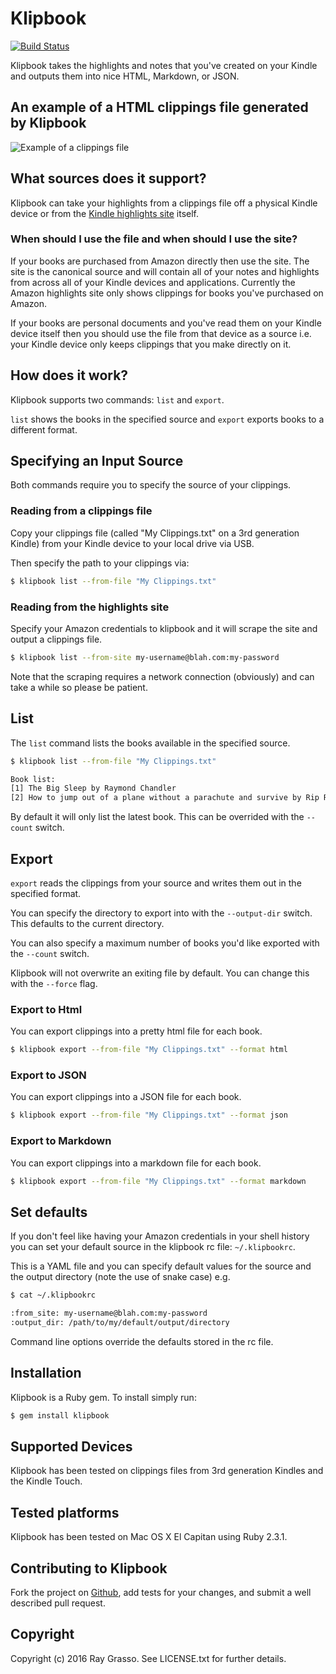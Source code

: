 # Klipbook

[![Build Status](https://travis-ci.org/grassdog/klipbook.png)](https://travis-ci.org/grassdog/klipbook)

Klipbook takes the highlights and notes that you've created on your Kindle and
outputs them into nice HTML, Markdown, or JSON.

## An example of a HTML clippings file generated by Klipbook

<img src="https://github.com/grassdog/klipbook/raw/master/example.png" alt="Example
of a clippings file" />

## What sources does it support?

Klipbook can take your highlights from a clippings file off a physical Kindle device or from the [Kindle highlights site](https://kindle.amazon.com/your_highlights) itself.

### When should I use the file and when should I use the site?

If your books are purchased from Amazon directly then use the site. The site is the canonical source and will contain all of your notes and highlights from across all of your Kindle devices and applications. Currently the Amazon highlights site only shows clippings for books you've purchased on Amazon.

If your books are personal documents and you've read them on your Kindle device itself then you should use the file from that device as a source i.e. your Kindle device only keeps clippings that you make directly on it.

## How does it work?

Klipbook supports two commands: `list` and `export`.

`list` shows the books in the specified source and `export` exports books to a different format.

## Specifying an Input Source

Both commands require you to specify the source of your clippings.

### Reading from a clippings file

Copy your clippings file (called "My Clippings.txt" on a 3rd generation Kindle) from your Kindle device to your local drive via USB.

Then specify the path to your clippings via:

```sh
$ klipbook list --from-file "My Clippings.txt"
```

### Reading from the highlights site

Specify your Amazon credentials to klipbook and it will scrape the site and output a clippings file.

```sh
$ klipbook list --from-site my-username@blah.com:my-password
```

Note that the scraping requires a network connection (obviously) and can take a while so please be patient.

## List

The `list` command lists the books available in the specified source.

```sh
$ klipbook list --from-file "My Clippings.txt"

Book list:
[1] The Big Sleep by Raymond Chandler
[2] How to jump out of a plane without a parachute and survive by Rip Rockjaw
```

By default it will only list the latest book. This can be overrided with the `--count` switch.

## Export

`export` reads the clippings from your source and writes them out in the specified format.

You can specify the directory to export into with the `--output-dir` switch. This defaults to the current directory.

You can also specify a maximum number of books you'd like exported with the `--count` switch.

Klipbook will not overwrite an exiting file by default. You can change this with the `--force` flag.

### Export to Html

You can export clippings into a pretty html file for each book.

```sh
$ klipbook export --from-file "My Clippings.txt" --format html
```

### Export to JSON

You can export clippings into a JSON file for each book.

```sh
$ klipbook export --from-file "My Clippings.txt" --format json
```

### Export to Markdown

You can export clippings into a markdown file for each book.

```sh
$ klipbook export --from-file "My Clippings.txt" --format markdown
```

## Set defaults

If you don't feel like having your Amazon credentials in your shell history you can set your default source in the klipbook rc file: `~/.klipbookrc`.

This is a YAML file and you can specify default values for the source and the output directory (note the use of snake case) e.g.

```sh
$ cat ~/.klipbookrc

:from_site: my-username@blah.com:my-password
:output_dir: /path/to/my/default/output/directory
```

Command line options override the defaults stored in the rc file.

## Installation

Klipbook is a Ruby gem. To install simply run:

```sh
$ gem install klipbook
```

## Supported Devices

Klipbook has been tested on clippings files from 3rd generation Kindles and the Kindle Touch.

## Tested platforms

Klipbook has been tested on Mac OS X El Capitan using Ruby 2.3.1.

## Contributing to Klipbook

Fork the project on [Github](https://github.com/grassdog/klipbook), add tests for your changes, and submit a well described pull request.

## Copyright

Copyright (c) 2016 Ray Grasso. See LICENSE.txt for further details.
